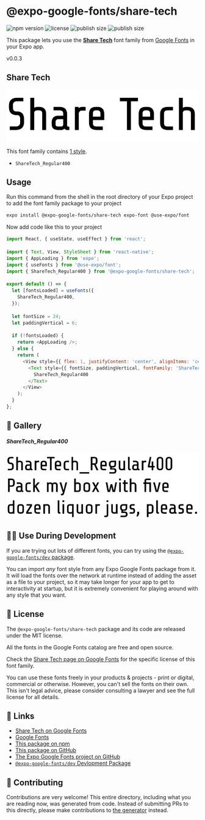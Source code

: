 # @expo-google-fonts/share-tech

![npm version](https://flat.badgen.net/npm/v/@expo-google-fonts/share-tech)
![license](https://flat.badgen.net/github/license/expo/google-fonts)
![publish size](https://flat.badgen.net/packagephobia/install/@expo-google-fonts/share-tech)
![publish size](https://flat.badgen.net/packagephobia/publish/@expo-google-fonts/share-tech)

This package lets you use the [**Share Tech**](https://fonts.google.com/specimen/Share+Tech) font family from [Google Fonts](https://fonts.google.com/) in your Expo app.

v0.0.3

## Share Tech

![Share Tech](./font-family.png)

This font family contains [1 style](#-gallery).

- `ShareTech_Regular400`

## Usage

Run this command from the shell in the root directory of your Expo project to add the font family package to your project
```sh
expo install @expo-google-fonts/share-tech expo-font @use-expo/font
```

Now add code like this to your project
```js
import React, { useState, useEffect } from 'react';

import { Text, View, StyleSheet } from 'react-native';
import { AppLoading } from 'expo';
import { useFonts } from '@use-expo/font';
import { ShareTech_Regular400 } from '@expo-google-fonts/share-tech';

export default () => {
  let [fontsLoaded] = useFonts({
    ShareTech_Regular400,
  });

  let fontSize = 24;
  let paddingVertical = 6;

  if (!fontsLoaded) {
    return <AppLoading />;
  } else {
    return (
      <View style={{ flex: 1, justifyContent: 'center', alignItems: 'center' }}>
        <Text style={{ fontSize, paddingVertical, fontFamily: 'ShareTech_Regular400' }}>
          ShareTech_Regular400
        </Text>
      </View>
    );
  }
};

```

## 🔡 Gallery

##### ShareTech_Regular400
![ShareTech_Regular400](./e1804d3fb7ab822590fa14a41b103a7d679b4d284079cee4c7c5ebef0c940510.ttf.png)


## 👩‍💻 Use During Development

If you are trying out lots of different fonts, you can try using the [`@expo-google-fonts/dev` package](https://github.com/expo/google-fonts/tree/master/font-packages/dev#readme).

You can import *any* font style from any Expo Google Fonts package from it. It will load the fonts
over the network at runtime instead of adding the asset as a file to your project, so it may take longer
for your app to get to interactivity at startup, but it is extremely convenient
for playing around with any style that you want.

## 📖 License

The `@expo-google-fonts/share-tech` package and its code are released under the MIT license.

All the fonts in the Google Fonts catalog are free and open source.

Check the [Share Tech page on Google Fonts](https://fonts.google.com/specimen/Share+Tech) for the specific license of this font family.

You can use these fonts freely in your products & projects - print or digital, commercial or otherwise. However, you can't sell the fonts on their own. This isn't legal advice, please consider consulting a lawyer and see the full license for all details.

## 🔗 Links

- [Share Tech on Google Fonts](https://fonts.google.com/specimen/Share+Tech)
- [Google Fonts](https://fonts.google.com/)
- [This package on npm](https://www.npmjs.com/package/@expo-google-fonts/share-tech)
- [This package on GitHub](https://github.com/expo/google-fonts/tree/master/font-packages/share-tech)
- [The Expo Google Fonts project on GitHub](https://github.com/expo/google-fonts)
- [`@expo-google-fonts/dev` Devlopment Package](https://github.com/expo/google-fonts/tree/master/font-packages/dev)


## 🤝 Contributing

Contributions are very welcome! This entire directory, including what you are reading now, was generated from code. Instead of submitting PRs to this directly, please make contributions to [the generator](https://github.com/expo/google-fonts/tree/master/packages/generator) instead.
